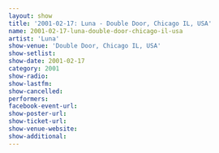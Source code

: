 ```yaml
---
layout: show
title: '2001-02-17: Luna - Double Door, Chicago IL, USA'
name: 2001-02-17-luna-double-door-chicago-il-usa
artist: 'Luna'
show-venue: 'Double Door, Chicago IL, USA'
show-setlist: 
show-date: 2001-02-17
category: 2001
show-radio: 
show-lastfm: 
show-cancelled: 
performers: 
facebook-event-url: 
show-poster-url: 
show-ticket-url: 
show-venue-website: 
show-additional: 
---
```


